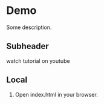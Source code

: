 # Demo

Some description.


## Subheader

watch tutorial on youtube

## Local

1. Open index.html in your browser.
